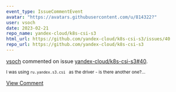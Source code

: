 ```yaml
---
event_type: IssueCommentEvent
avatar: "https://avatars.githubusercontent.com/u/814322?"
user: vsoch
date: 2023-02-21
repo_name: yandex-cloud/k8s-csi-s3
html_url: https://github.com/yandex-cloud/k8s-csi-s3/issues/40
repo_url: https://github.com/yandex-cloud/k8s-csi-s3
---
```


<a href='https://github.com/vsoch' target='_blank'>vsoch</a> commented on issue <a href='https://github.com/yandex-cloud/k8s-csi-s3/issues/40' target='_blank'>yandex-cloud/k8s-csi-s3#40</a>.

<small>I was using `ru.yandex.s3.csi ` as the driver - is there another one?...</small>

<a href='https://github.com/yandex-cloud/k8s-csi-s3/issues/40' target='_blank'>View Comment</a>